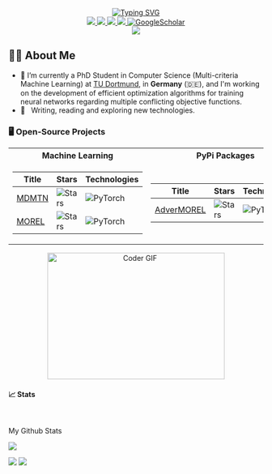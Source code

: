 <p align="center">
<a href="https://git.io/typing-svg"><img src="https://readme-typing-svg.demolab.com?font=Fira+Code&pause=1000&color=2D39F7&center=true&vCenter=true&multiline=true&random=false&width=650&height=95&lines=Sedjro+Salomon+Hotegni;PhD+Student+%7C+Data+Science+for+Engineering;Multicriteria+Machine+Learning+%7C+Computer+Vision" alt="Typing SVG" /></a>
<br/>
    
<a href="https://shsalomon.github.io/">
    <img src="https://img.shields.io/badge/Website-shsalomon.github.io-red?style=flat-square">
</a>
<a href="https://shsalomon.bio.link/">
    <img src="https://img.shields.io/badge/Bio-shsalomon-red?style=flat-square">
</a>  
<a href="https://www.linkedin.com/in/s%C3%A8djro-salomon-hotegni-82a03a202/">
    <img src="https://img.shields.io/badge/-Linkedin-blue?style=flat-square&logo=linkedin">
</a>
<a href="mailto:sedjro.salomon.hotegni@uni-paderborn.de">
    <img src="https://img.shields.io/badge/-Email-red?style=flat-square&logo=gmail&logoColor=white">
</a>
<a href='https://scholar.google.com/citations?user=4FV8k9YAAAAJ' target="_blank">
    <img alt='GoogleScholar' src='https://img.shields.io/badge/Scholar-100000?style=flat&logo=GoogleScholar&logoColor=white&&color=0181FF'>
</a>

<br/> 

<a href="https://github.com/salomonhotegni">
    <img src="https://github-stats-alpha.vercel.app/api?username=salomonhotegni&cc=22272e&tc=37BCF6&ic=fff&bc=0000">
</a>


</p>

<!--
<img src="https://komarev.com/ghpvc/?username=salomonhotegni&style=flat-square&color=blue" alt=""/>
-->

## 👨🏻 About Me
- 🔭 I’m currently a PhD Student in Computer Science (Multi-criteria Machine Learning) at [TU Dortmund](https://cs.tu-dortmund.de/en/), in **Germany** (🇩🇪), and I'm working on the development of efficient optimization algorithms for training neural networks regarding multiple conflicting objective functions.
- 🤔 &nbsp; Writing, reading and exploring new technologies.
<!--
- 🎓 &nbsp;I have completed a Master's Degree in Mathematical Sciences, with a specialization in Data Science at the [African Institute for Mathematical Sciences](https://aims.ac.rw/), in **Rwanda** (🇷🇼).
- 🎓 &nbsp;I have obtained a Bachelor's Degree in Applied Mathematics and Computer Science at the [University of Abomebey-Calavi](https://uac.bj/), in **Benin** (🇧🇯).
-->
### 🖥️ Open-Source Projects
<table>
<tr><th>Machine Learning </th><th>PyPi Packages</th></tr>
<tr><td>

|Title | Stars | Technologies|
|--|--|--|
| [MDMTN](https://github.com/salomonhotegni/MDMTN) | <img alt="Stars" src="https://img.shields.io/github/stars/salomonhotegni/MDMTN?style=flat-square&labelColor=black"/> | ![PyTorch](https://img.shields.io/badge/PyTorch-black?style=flat-square&logo=pytorch)|
| [MOREL](https://github.com/salomonhotegni/MOREL) | <img alt="Stars" src="https://img.shields.io/github/stars/salomonhotegni/MOREL?style=flat-square&labelColor=black"/> | ![PyTorch](https://img.shields.io/badge/PyTorch-black?style=flat-square&logo=pytorch)|

</td><td>

|Title | Stars | Technologies|
|--|--|--|
| [AdverMOREL](https://pypi.org/project/advermorel/) | <img alt="Stars" src="https://img.shields.io/github/stars/salomonhotegni/MOREL?style=flat-square&labelColor=black"/> | ![PyTorch](https://img.shields.io/badge/PyTorch-black?style=flat-square&logo=pytorch)|
</table>

<p align="center">
<img alt="Coder GIF" height=250 width=350 src="https://images.squarespace-cdn.com/content/v1/5769fc401b631bab1addb2ab/1541580611624-TE64QGKRJG8SWAIUS7NS/ke17ZwdGBToddI8pDm48kPoswlzjSVMM-SxOp7CV59BZw-zPPgdn4jUwVcJE1ZvWQUxwkmyExglNqGp0IvTJZamWLI2zvYWH8K3-s_4yszcp2ryTI0HqTOaaUohrI8PI6FXy8c9PWtBlqAVlUS5izpdcIXDZqDYvprRqZ29Pw0o/coding-freak.gif" />
<br/>

<!--
### 🖥️ Open-Source Projects
<table>
<tr><th>Machine Learning </th><th>PyPi Packages</th></tr>
<tr><td>

|Title | Stars | Technologies|
|--|--|--|
| [MDMTN](https://github.com/salomonhotegni/MDMTN) | <img alt="Stars" src="https://img.shields.io/github/stars/salomonhotegni/MDMTN?style=flat-square&labelColor=black"/> | ![PyTorch](https://img.shields.io/badge/PyTorch-black?style=flat-square&logo=pytorch)|


</td><td>

|Title | Stars | Technologies|
|--|--|--|
| ---- | ----- | --------------- |
</td></tr> </table>
-->

#### 📈 Stats
<br>

My Github Stats

![](http://github-profile-summary-cards.vercel.app/api/cards/profile-details?username=salomonhotegni&theme=dracula) 

![](http://github-profile-summary-cards.vercel.app/api/cards/repos-per-language?username=salomonhotegni&theme=dracula) 
![](http://github-profile-summary-cards.vercel.app/api/cards/most-commit-language?username=salomonhotegni&theme=dracula)


<br>
<!--
<details>
Currently Coding & Listening to:

[![spotify-github-profile](https://spotify-github-profile.vercel.app/api/view?uid=11159336621&cover_image=true&theme=novatorem&show_offline=true&bar_color=53b14f&bar_color_cover=false)](https://open.spotify.com/user/31s3f2fvhz7yv7yeg3qpzvkufxti)

</details>
-->

<!--
**luelhagos/luelhagos** is a ✨ _special_ ✨ repository because its `README.md` (this file) appears on your GitHub profile.

Here are some ideas to get you started:

- 🔭 I’m currently working on ...
- 🌱 I’m currently learning ...
- 👯 I’m looking to collaborate on ...
- 🤔 I’m looking for help with ...
- 💬 Ask me about ...
- 📫 How to reach me: ...
- 😄 Pronouns: ...
- ⚡ Fun fact: ...
-->

<!--
## My Github Stats:

[![Sedjro Salomon HOTEGNI's GitHub stats](https://github-readme-stats.vercel.app/api?username=salomonhotegni&count_private=true&hide=contribs&show_icons=true&theme=radical)](https://github.com/anuraghazra/github-readme-stats)
<!--
<table class="center" style="width:100%;">
  <tr>
    <td align="center">
  <img align="center" src="https://github-readme-stats.vercel.app/api?username=salomonhotegni&count_private=true&hide=contribs&show_icons=true&theme=radical" />
    </td>
    <td align="center">
  <img align="center" src="https://github-readme-stats.vercel.app/api/top-langs/?username=salomonhotegni&langs_count=11&&layout=compact&theme=react&bg_color=060B0D&icon_color=F8D866&hide_border=true&show_icons=false&hide_border=true" />
</td>
  </tr>
</table>
-->

<!--
![Readme Card](https://github-readme-stats.vercel.app/api/pin/?username=salomonhotegni&repo=salomonhotegni.github.io)
[![Top Langs](https://github-readme-stats.vercel.app/api/top-langs/?username=salomonhotegni&layout=compact)](https://github.com/anuraghazra/github-readme-stats)
-->
